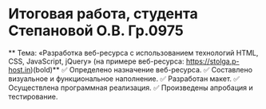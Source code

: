 # Итоговая работа, студента Степановой О.В. Гр.0975
** Тема: «Разработка веб-ресурса с использованием технологий HTML, CSS, JavaScript, jQuery» (на примере веб-ресурса: https://stolga.p-host.in)(bold)**
:white_check_mark: 	Определено назначение веб-ресурса.
:white_check_mark:	Составлено визуальное и функциональное наполнение.
:white_check_mark:	Разработан макет.
:white_check_mark:	Осуществлена программная реализация.
:white_check_mark:	Произведены апробация и тестирование.



